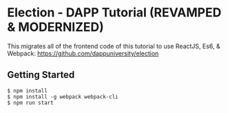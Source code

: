 
# Election - DAPP Tutorial (REVAMPED & MODERNIZED)
This migrates all of the frontend code of this tutorial to use ReactJS, Es6, & Webpack: https://github.com/dappuniversity/election

## Getting Started
```
$ npm install
$ npm install -g webpack webpack-cli
$ npm run start
```

